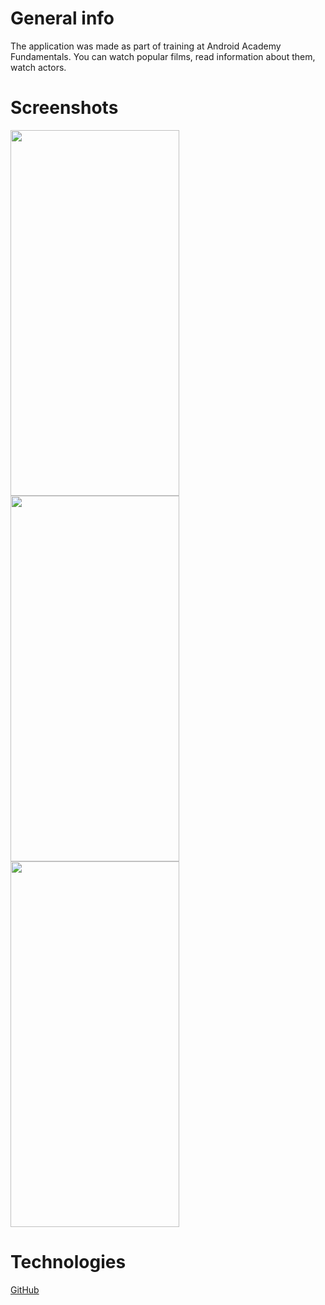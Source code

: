 
# General info
The application was made as part of training at Android Academy Fundamentals. 
You can watch popular films, read information about them, watch actors. 

# Screenshots
<img src="https://user-images.githubusercontent.com/53014698/113436103-c153ed80-93ec-11eb-8d40-db2e0fbc8482.jpg" height="585" width="270" />
<img src="https://user-images.githubusercontent.com/53014698/113436123-cb75ec00-93ec-11eb-9908-c540a408a7f4.jpg" height="585" width="270" />
<img src="https://user-images.githubusercontent.com/53014698/113436111-c6b13800-93ec-11eb-9fcd-c14392424b39.jpg" height="585" width="270" />

# Technologies
[GitHub](http://github.com)
